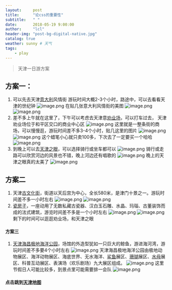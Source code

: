 ```yaml
---
layout:     post
title:      "论css的重要性"
subtitle:   " "
date:       2018-05-19 9:00:00
author:     "lcl"
header-img: "post-bg-digital-native.jpg"
catalog: true
weather: sunny # 天气
tags:
    - play
---
```



> 天津一日游方案

## 方案一：
1.  可以先去天津[意大利](https://baike.baidu.com/link?url=L3wfZE9LH37wMm91jraHr-0s4nsFF1vM5V5ixhswt-fBU7NwSdcCqU0ek3EkWiq2I_eYZrxkAQPCtzZ6695FSq4Yd4-3DEK6MEfK-1BDc55B-SLbwCasF7eo1cMHc-hBDNJOyESY1OL9nmq7ko0bTg8e7JKQGCbgVSrwrnJ-80a)风情街 游玩时间大概2-3个小时，路途中，可以去看看天津的世纪钟
![image.png](https://upload-images.jianshu.io/upload_images/4450341-710f40d3df256c8a.png?imageMogr2/auto-orient/strip%7CimageView2/2/w/1240)
在贴几张意大利风情街的美图
![image.png](https://upload-images.jianshu.io/upload_images/4450341-9c5c34b5b17440d8.png?imageMogr2/auto-orient/strip%7CimageView2/2/w/1240)
![image.png](https://upload-images.jianshu.io/upload_images/4450341-525b750792018c5d.png?imageMogr2/auto-orient/strip%7CimageView2/2/w/1240)
2.  差不多上午就在这里了，下午可以考虑去天津意[劝业场](http://baike.baidu.com/link?url=zpp2rSEgTJsolNHn_BmSYsB5_qrGh8Zum8AUjuVdrHerNtZGgsGLKrhvYHZ5B3JDMOwjOfj4mN3o0B7h-vdcDeZfPMwM0xYLNLFHols7iQJ5Y6k1EiBhggziSmNNUK6HSy5hXz6bhvKSSqf5EsGqh_)，可以打车过去，
天津劝业场位于和平区交口的商业中心区
![image.png](https://upload-images.jianshu.io/upload_images/4450341-7fadb0acc2b53ca5.png?imageMogr2/auto-orient/strip%7CimageView2/2/w/1240)
这里就是一整条街的商场，可以慢慢逛，游玩时间差不多3-4个小时，贴几这里的图片
![image.png](https://upload-images.jianshu.io/upload_images/4450341-5ab994a67c424a6d.png?imageMogr2/auto-orient/strip%7CimageView2/2/w/1240)
![image.png](https://upload-images.jianshu.io/upload_images/4450341-0c1d2c93fbbdf28a.png?imageMogr2/auto-orient/strip%7CimageView2/2/w/1240)
这个蜡笔小心就只卖100多，下次去了一定要买一个哈哈
![image.png](https://upload-images.jianshu.io/upload_images/4450341-6bbbc2d5c4a026b4.png?imageMogr2/auto-orient/strip%7CimageView2/2/w/1240)
3. 到晚上可以去[天津之眼](https://baike.baidu.com/link?url=Qjmw59Ox_w7fqV-nwjYvl_2NQ792W-IdMEVWg1RootVLcI4tZQrqWLIWHjn4jIW1p6gqN7xJh830QM86P_-MNEY94W4UeNujq5O8utvL9rDNy677cHCQ9vMwq9uDYcgZ)，可以选择骑行或坐车都可以
![image.png](https://upload-images.jianshu.io/upload_images/4450341-46d3d12705fa750e.png?imageMogr2/auto-orient/strip%7CimageView2/2/w/1240)
骑行或走路可以欣赏河边的风景也不错，晚上河边还有唱歌的
![image.png](https://upload-images.jianshu.io/upload_images/4450341-dbf096f1a96a9c6a.png?imageMogr2/auto-orient/strip%7CimageView2/2/w/1240)
晚上的天津之眼真的太美了
![image.png](https://upload-images.jianshu.io/upload_images/4450341-6cba46c94e0def9c.png?imageMogr2/auto-orient/strip%7CimageView2/2/w/1240)

## 方案二
1. 天津[古文化街](https://baike.baidu.com/link?url=a6ja62f90ZNG6AnpUXL4o3VjHz1oHzdnvlmnII1IUFhG9tvz5LD0Ft8RzpCg-PDJhkJ2DPzfFRw9bAAeb375LDVIixIJ8gVyNnc7xGpJJiNqYsVlCA7TmP340B55n6hOjyRxvBJ4DtV0FQhkycbwEq)，街道以天后宫为中心，全长580米，是津门十景之一。游玩时间差不多一小时左右
![image.png](https://upload-images.jianshu.io/upload_images/4450341-f93385945b66b0e0.png?imageMogr2/auto-orient/strip%7CimageView2/2/w/1240)
![image.png](https://upload-images.jianshu.io/upload_images/4450341-ba09226ab1ded602.png?imageMogr2/auto-orient/strip%7CimageView2/2/w/1240)
2. [瓷房子](https://baike.baidu.com/link?url=pode56ynDvhuQ0Thnf-yFqzah76Q04MtM99Ui7j698_ARZdf-1EjFfwl8p8sIuGboslPyVKSqMQDCaCS2i-bSC_PrvOsRb-kthZubsUpG4EDVLexWNN0ZIY_-H-Cfsogx40noyr6NxBEGIIanNIBXxOq71C-DYl-5e0sxwfo0BAyA5iSsEuYlpMI-dO0S3GQBYZWZhm6jekVNzUD5OPwOK)，一座动用了无数私藏古瓷器、汉白玉石雕、水晶、玛瑙、古董装饰而成的法式建筑，游览时间差不多是一个小时左右
![image.png](https://upload-images.jianshu.io/upload_images/4450341-e2941756468f64f0.png?imageMogr2/auto-orient/strip%7CimageView2/2/w/1240)
![image.png](https://upload-images.jianshu.io/upload_images/4450341-315e6c70ba8e1d63.png?imageMogr2/auto-orient/strip%7CimageView2/2/w/1240)
剩下的时间可以逛逛劝业场，和天津之眼

#### 方案三
1. [天津海昌极地海洋公园](https://baike.baidu.com/link?url=snNj2tbmZTXaBhb6xOXFx3-jVYHuqqLrQu4t1l4LUjP4r6aEniQD8EC2P1TWtCER9LlMYEDSrviW8VqWtJIC5UV4ZGK7m16AKa7Xm6hCUnzWBgREW1Fmp6DlRxUBDz2DquNt741T95ZIEvfBloUqAFrwKJd4CszVxvgwxVMrMDjWy59ksxq9grrd6k0QkcjCJV8Tmft7j-7Jg6aI1Tz_Ua)，场馆的外造型犹如一只巨大的鲸鱼，游进海河湾，游玩时间差不多要4个小时左右
![image.png](https://upload-images.jianshu.io/upload_images/4450341-bb633cf9145f0a1b.png?imageMogr2/auto-orient/strip%7CimageView2/2/w/1240)
天津海昌极地海洋公园由极地动物展区、海洋动物展区、海底世界、无水海洋、[鲨鱼](https://baike.baidu.com/item/%E9%B2%A8%E9%B1%BC/40174)展区、[珊瑚](https://baike.baidu.com/item/%E7%8F%8A%E7%91%9A/7337)展区、[水母](https://baike.baidu.com/item/%E6%B0%B4%E6%AF%8D/1961)展区、科普互动展区、表演场（欢乐剧场）九大展区组成。
![image.png](https://upload-images.jianshu.io/upload_images/4450341-0ae85153ef82eddc.png?imageMogr2/auto-orient/strip%7CimageView2/2/w/1240)
这里节假日人可能比较多，到景点里可能需要排一会队
![image.png](https://upload-images.jianshu.io/upload_images/4450341-6e68bfbfd1c7141e.png?imageMogr2/auto-orient/strip%7CimageView2/2/w/1240)






#### 点击跳到[天津地图](http://map.baidu.com/?newmap=1&s=s%26wd%3D%E5%A4%A9%E6%B4%A5%E5%B8%82%26c%3D332&from=alamap&tpl=mapcity)
